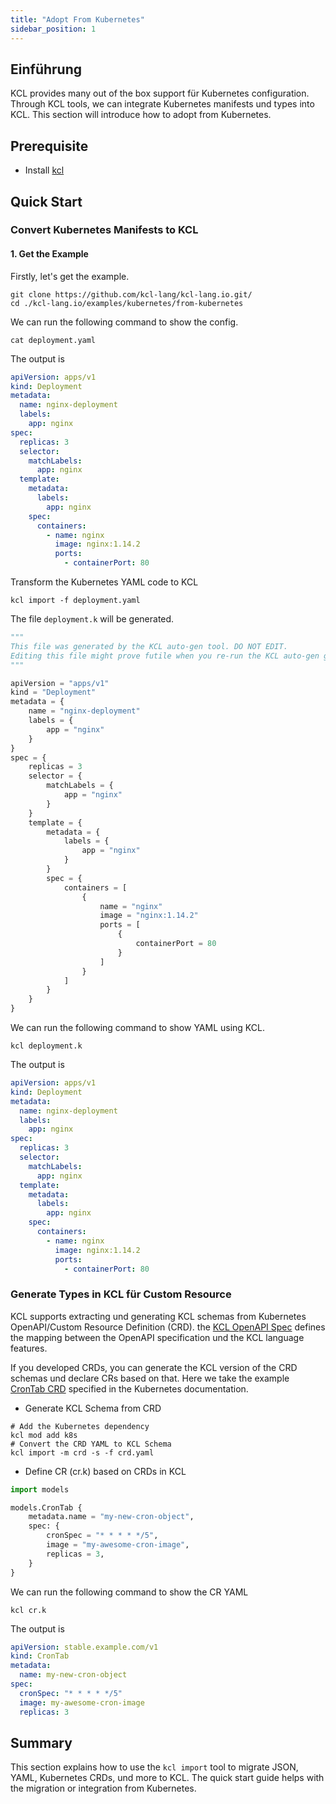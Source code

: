 ```yaml
---
title: "Adopt From Kubernetes"
sidebar_position: 1
---
```


## Einführung

KCL provides many out of the box support für Kubernetes configuration. Through KCL tools, we can integrate Kubernetes manifests und types into KCL. This section will introduce how to adopt from Kubernetes.

## Prerequisite

- Install [kcl](https://kcl-lang.io/docs/user_docs/getting-started/install/)

## Quick Start

### Convert Kubernetes Manifests to KCL

#### 1. Get the Example

Firstly, let's get the example.

```shell
git clone https://github.com/kcl-lang/kcl-lang.io.git/
cd ./kcl-lang.io/examples/kubernetes/from-kubernetes
```

We can run the following command to show the config.

```shell
cat deployment.yaml
```

The output is

```yaml
apiVersion: apps/v1
kind: Deployment
metadata:
  name: nginx-deployment
  labels:
    app: nginx
spec:
  replicas: 3
  selector:
    matchLabels:
      app: nginx
  template:
    metadata:
      labels:
        app: nginx
    spec:
      containers:
        - name: nginx
          image: nginx:1.14.2
          ports:
            - containerPort: 80
```

Transform the Kubernetes YAML code to KCL

```shell
kcl import -f deployment.yaml
```

The file `deployment.k` will be generated.

```python
"""
This file was generated by the KCL auto-gen tool. DO NOT EDIT.
Editing this file might prove futile when you re-run the KCL auto-gen generate command.
"""

apiVersion = "apps/v1"
kind = "Deployment"
metadata = {
    name = "nginx-deployment"
    labels = {
        app = "nginx"
    }
}
spec = {
    replicas = 3
    selector = {
        matchLabels = {
            app = "nginx"
        }
    }
    template = {
        metadata = {
            labels = {
                app = "nginx"
            }
        }
        spec = {
            containers = [
                {
                    name = "nginx"
                    image = "nginx:1.14.2"
                    ports = [
                        {
                            containerPort = 80
                        }
                    ]
                }
            ]
        }
    }
}
```

We can run the following command to show YAML using KCL.

```shell
kcl deployment.k
```

The output is

```yaml
apiVersion: apps/v1
kind: Deployment
metadata:
  name: nginx-deployment
  labels:
    app: nginx
spec:
  replicas: 3
  selector:
    matchLabels:
      app: nginx
  template:
    metadata:
      labels:
        app: nginx
    spec:
      containers:
        - name: nginx
          image: nginx:1.14.2
          ports:
            - containerPort: 80
```

### Generate Types in KCL für Custom Resource

KCL supports extracting und generating KCL schemas from Kubernetes OpenAPI/Custom Resource Definition (CRD). the [KCL OpenAPI Spec](/docs/tools/cli/openapi/spec) defines the mapping between the OpenAPI specification und the KCL language features.

If you developed CRDs, you can generate the KCL version of the CRD schemas und declare CRs based on that. Here we take the example [CronTab CRD](https://kubernetes.io/docs/tasks/extend-kubernetes/custom-resources/custom-resource-definitions/#create-a-customresourcedefinition) specified in the Kubernetes documentation.

- Generate KCL Schema from CRD

```shell
# Add the Kubernetes dependency
kcl mod add k8s
# Convert the CRD YAML to KCL Schema
kcl import -m crd -s -f crd.yaml
```

- Define CR (cr.k) based on CRDs in KCL

```python
import models

models.CronTab {
    metadata.name = "my-new-cron-object",
    spec: {
        cronSpec = "* * * * */5",
        image = "my-awesome-cron-image",
        replicas = 3,
    }
}
```

We can run the following command to show the CR YAML

```shell
kcl cr.k
```

The output is

```yaml
apiVersion: stable.example.com/v1
kind: CronTab
metadata:
  name: my-new-cron-object
spec:
  cronSpec: "* * * * */5"
  image: my-awesome-cron-image
  replicas: 3
```

## Summary

This section explains how to use the `kcl import` tool to migrate JSON, YAML, Kubernetes CRDs, und more to KCL. The quick start guide helps with the migration or integration from Kubernetes.
